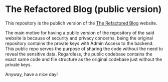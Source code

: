 # The Refactored Blog (public version)

This repository is the publich version of the [The Refactored Blog](https://refactored-blog.vercel.app/) website.

The main motive for having a public version of the repository of the said website is because of security and privacy concerns, being the original repository contains the private keys with Admin Access to the backend. This public repo serves the purpose of sharing the code without the need to reveal the sensitive data. Regardless, the public codebase contains the exact same code and file structure as the original codebase just without the private keys.

Anyway, have a nice day!
